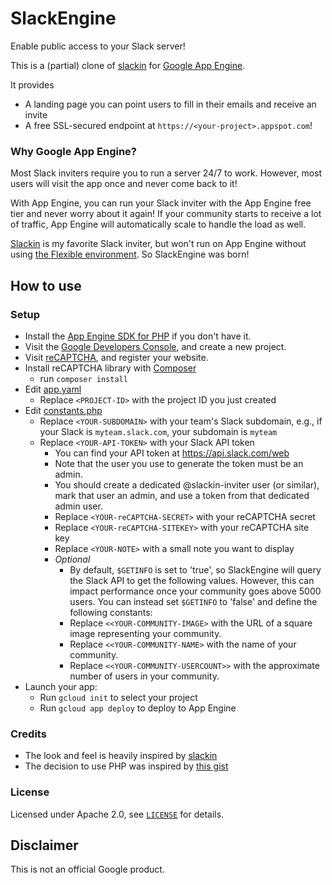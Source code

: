 # SlackEngine

Enable public access to your Slack server!

This is a (partial) clone of [slackin](http://rauchg.com/slackin) for [Google App Engine](https://cloud.google.com/appengine/).

It provides

- A landing page you can point users to fill in their emails and receive an invite
- A free SSL-secured endpoint at `https://<your-project>.appspot.com`!

### Why Google App Engine?

Most Slack inviters require you to run a server 24/7 to work. However, most users will visit the app once and never come back to it!

With App Engine, you can run your Slack inviter with the App Engine free tier and never worry about it again! If your community starts to receive a lot of traffic, App Engine will automatically scale to handle the load as well.

[Slackin](http://rauchg.com/slackin) is my favorite Slack inviter, but won't run on App Engine without using [the Flexible environment](https://cloud.google.com/appengine/docs/flexible/). So SlackEngine was born!

## How to use

### Setup

* Install the [App Engine SDK for PHP](https://cloud.google.com/appengine/docs/standard/php/download) if you don't have it.
* Visit the [Google Developers Console](https://console.developers.google.com/project), and create a new project.
* Visit [reCAPTCHA](https://www.google.com/recaptcha/admin), and register your website.
* Install reCAPTCHA library with [Composer](https://getcomposer.org/)
    * run `composer install`
* Edit [app.yaml](app.yaml)
    * Replace `<PROJECT-ID>` with the project ID you just created
* Edit [constants.php](constants.php)
    * Replace `<YOUR-SUBDOMAIN>` with your team's Slack subdomain, e.g., if your Slack is `myteam.slack.com`, your subdomain is `myteam`
    * Replace `<YOUR-API-TOKEN>` with your Slack API token
      * You can find your API token at https://api.slack.com/web
      * Note that the user you use to generate the token must be an admin.
      * You should create a dedicated @slackin-inviter user (or similar), mark that user an admin, and use a token from that dedicated admin user.
      * Replace `<YOUR-reCAPTCHA-SECRET>` with your reCAPTCHA secret
      * Replace `<YOUR-reCAPTCHA-SITEKEY>` with your reCAPTCHA site key
      * Replace `<YOUR-NOTE>` with a small note you want to display
      * _Optional_
        * By default, `$GETINFO` is set to 'true', so SlackEngine will query the Slack API to get the following values. However, this can impact performance once your community goes above 5000 users. You can instead set `$GETINFO` to 'false' and define the following constants:
        * Replace `<<YOUR-COMMUNITY-IMAGE>` with the URL of a square image representing your community.
        * Replace `<<YOUR-COMMUNITY-NAME>` with the name of your community.
        * Replace `<<YOUR-COMMUNITY-USERCOUNT>>` with the approximate number of users in your community.
* Launch your app:
    * Run `gcloud init` to select your project
    * Run `gcloud app deploy` to deploy to App Engine

### Credits

* The look and feel is heavily inspired by [slackin](http://rauchg.com/slackin)
* The decision to use PHP was inspired by [this gist](https://gist.github.com/Topener/8b08955e13e961d14173)

### License

Licensed under Apache 2.0, see [`LICENSE`](LICENSE) for details.

## Disclaimer

This is not an official Google product.